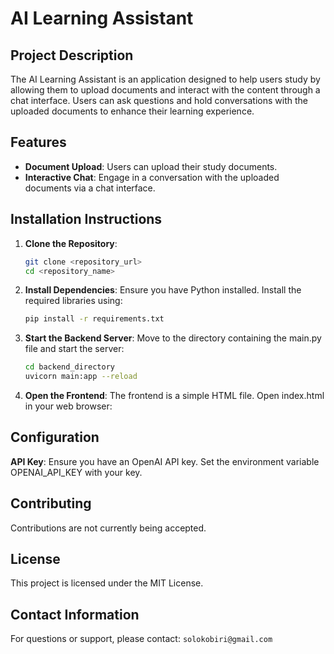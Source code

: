 # AI Learning Assistant

## Project Description

The AI Learning Assistant is an application designed to help users study by allowing them to upload documents and interact with the content through a chat interface. Users can ask questions and hold conversations with the uploaded documents to enhance their learning experience.

## Features

- **Document Upload**: Users can upload their study documents.
- **Interactive Chat**: Engage in a conversation with the uploaded documents via a chat interface.

## Installation Instructions

1. **Clone the Repository**:
   ```bash
   git clone <repository_url>
   cd <repository_name>

2. **Install Dependencies**:
   Ensure you have Python installed. Install the required libraries using:
   ```bash
   pip install -r requirements.txt

3. **Start the Backend Server**:
   Move to the directory containing the main.py file and start the server:
   ```bash 
   cd backend_directory
   uvicorn main:app --reload

4. **Open the Frontend**:
    The frontend is a simple HTML file. Open index.html in your web browser:   

## Configuration
   **API Key**: 
   Ensure you have an OpenAI API key. Set the environment variable OPENAI_API_KEY with your key.

## Contributing
   Contributions are not currently being accepted.

## License
   This project is licensed under the MIT License.

## Contact Information
   For questions or support, please contact: `solokobiri@gmail.com`  